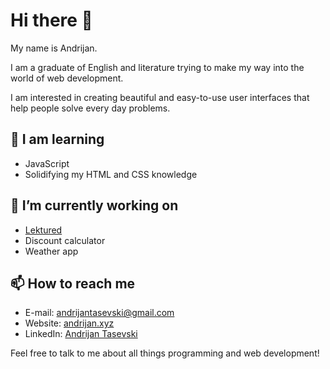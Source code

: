 # Hi there 👋

My name is Andrijan.

I am a graduate of English and literature trying to make my way into the world of web development.

I am interested in creating beautiful and easy-to-use user interfaces that help people solve every day problems.

## 🌱 I am learning

* JavaScript
* Solidifying my HTML and CSS knowledge

 ## 🔭 I’m currently working on
* [Lektured](https://www.lektured.com)
* Discount calculator
* Weather app

## 📫 How to reach me

* E-mail: andrijantasevski@gmail.com
* Website: [andrijan.xyz](https://www.andrijan.xyz)
* LinkedIn: [Andrijan Tasevski](https://si.linkedin.com/in/andrijan-tasevski-502903225)

Feel free to talk to me about all things programming and web development!


<!--
**andrijantasevski/andrijantasevski** is a ✨ _special_ ✨ repository because its `README.md` (this file) appears on your GitHub profile.

Here are some ideas to get you started:

- 🔭 I’m currently working on ...
- 🌱 I’m currently learning ...
- 👯 I’m looking to collaborate on ...
- 🤔 I’m looking for help with ...
- 💬 Ask me about ...
- 📫 How to reach me: ...
- 😄 Pronouns: ...
- ⚡ Fun fact: ...
-->
